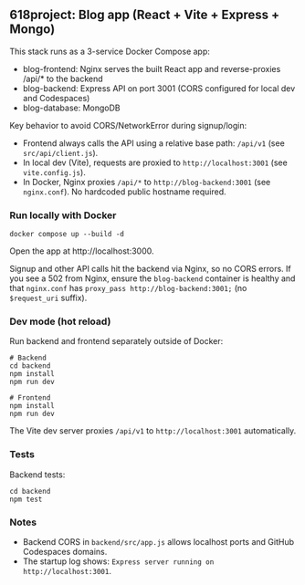 ## 618project: Blog app (React + Vite + Express + Mongo)

This stack runs as a 3-service Docker Compose app:

- blog-frontend: Nginx serves the built React app and reverse-proxies /api/* to the backend
- blog-backend: Express API on port 3001 (CORS configured for local dev and Codespaces)
- blog-database: MongoDB

Key behavior to avoid CORS/NetworkError during signup/login:

- Frontend always calls the API using a relative base path: `/api/v1` (see `src/api/client.js`).
- In local dev (Vite), requests are proxied to `http://localhost:3001` (see `vite.config.js`).
- In Docker, Nginx proxies `/api/*` to `http://blog-backend:3001` (see `nginx.conf`). No hardcoded public hostname required.

### Run locally with Docker

```
docker compose up --build -d
```

Open the app at http://localhost:3000.

Signup and other API calls hit the backend via Nginx, so no CORS errors. If you see a 502 from Nginx, ensure the `blog-backend` container is healthy and that `nginx.conf` has `proxy_pass http://blog-backend:3001;` (no `$request_uri` suffix).

### Dev mode (hot reload)

Run backend and frontend separately outside of Docker:

```
# Backend
cd backend
npm install
npm run dev

# Frontend
npm install
npm run dev
```

The Vite dev server proxies `/api/v1` to `http://localhost:3001` automatically.

### Tests

Backend tests:

```
cd backend
npm test
```

### Notes

- Backend CORS in `backend/src/app.js` allows localhost ports and GitHub Codespaces domains.
- The startup log shows: `Express server running on http://localhost:3001`.
